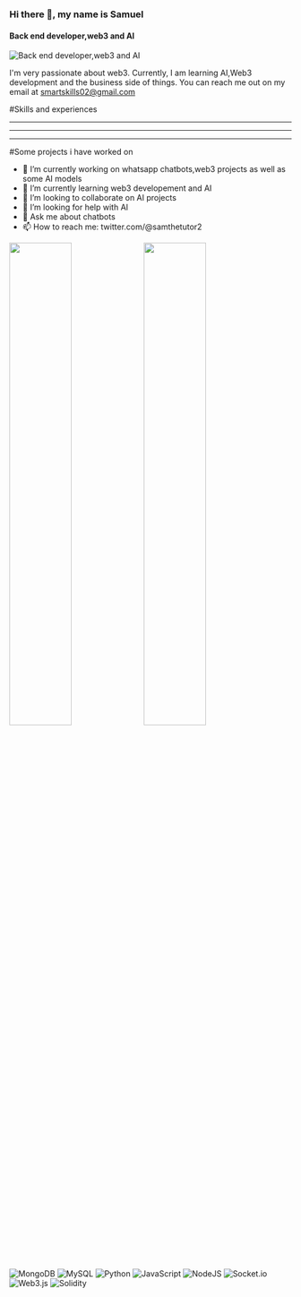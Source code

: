 ### Hi there 👋, my name is Samuel
#### Back end developer,web3 and AI
![Back end developer,web3 and AI](https://www.istockphoto.com/vector/back-end-development-web-banner-concept-gm1167600247-322063713)

I'm very passionate about web3.
Currently, I am learning AI,Web3 development and the business side of things.
You can reach me out on my email at smartskills02@gmail.com

#Skills and experiences

---
---
---


#Some projects i have worked on


- 🔭 I’m currently working on whatsapp chatbots,web3 projects as well as some AI models 
- 🌱 I’m currently learning web3 developement and AI 
- 👯 I’m looking to collaborate on AI projects 
- 🤔 I’m looking for help with AI 
- 💬 Ask me about chatbots 
- 📫 How to reach me: twitter.com/@samthetutor2 


<img align="left" src="https://github-readme-stats.vercel.app/api?username=sam-the-tutor&show_icons=true&theme=radical" width ="47%"/>
<img align="left" src="https://github-readme-stats.vercel.app/api/top-langs/?username=sam-the-tutor&layout=compact" width ="47%"/>

![MongoDB](https://img.shields.io/badge/MongoDB-%234ea94b.svg?style=for-the-badge&logo=mongodb&logoColor=white)
![MySQL](https://img.shields.io/badge/mysql-%2300f.svg?style=for-the-badge&logo=mysql&logoColor=white)
![Python](https://img.shields.io/badge/python-3670A0?style=for-the-badge&logo=python&logoColor=ffdd54)
![JavaScript](https://img.shields.io/badge/javascript-%23323330.svg?style=for-the-badge&logo=javascript&logoColor=%23F7DF1E)
![NodeJS](https://img.shields.io/badge/node.js-6DA55F?style=for-the-badge&logo=node.js&logoColor=white)
![Socket.io](https://img.shields.io/badge/Socket.io-black?style=for-the-badge&logo=socket.io&badgeColor=010101)
![Web3.js](https://img.shields.io/badge/web3.js-F16822?style=for-the-badge&logo=web3.js&logoColor=white)
![Solidity](https://img.shields.io/badge/Solidity-%23363636.svg?style=for-the-badge&logo=solidity&logoColor=white)


